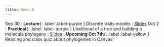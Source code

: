 ```yaml
---
title: Week 6
---
```


Sep 30
: **Lecture**{: .label .label-purple } Discrete traits models
    : [Slides](https://roszenil.github.io/BIO508-Evolution/slides/Lecture_6_post.pdf)
Oct 2
: **Practical**{: .label .label-purple } Likelihood of a tree and building a molecula phylogeny
  : [Slides](https://roszenil.github.io/BIO508-Evolution/slides/Lecture_7_post.pdf)
: **Upcoming Oct 7th**{: .label .label-yellow } Reading and class quiz about phylogenies in Canvas!
